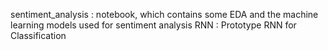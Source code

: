 sentiment_analysis : notebook, which contains some EDA and the machine learning models used for sentiment analysis
RNN : Prototype RNN for Classification
